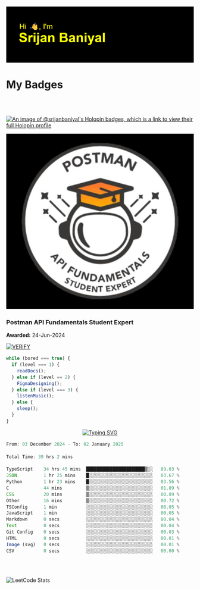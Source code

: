 ![Header](./header.png)

# My Badges

<Br />
<Br />

[![An image of @srijanbaniyal's Holopin badges, which is a link to view their full Holopin profile](https://holopin.me/srijanbaniyal)](https://holopin.io/@srijanbaniyal)

[![Postman API Fundamentals Student Expert](/Postman.jpeg)](https://api.badgr.io/public/assertions/r9BLLy0oTfKJBbkGuDI1zA)

### Postman API Fundamentals Student Expert

**Awarded:** 24-Jun-2024

[![VERIFY](https://img.shields.io/badge/VERIFY-blue)](https://badgecheck.io?url=https%3A%2F%2Fapi.badgr.io%2Fpublic%2Fassertions%2Fr9BLLy0oTfKJBbkGuDI1zA)

```javascript
while (bored === true) {
  if (level === 1) {
    readDocs();
  } else if (level == 2) {
    FigmaDesigning();
  } else if (level === 3) {
    listenMusic();
  } else {
    sleep();
  }
}
```

<p align="center">
  <a href="https://git.io/typing-svg"><img src="https://readme-typing-svg.demolab.com?font=Tilt+Prism&size=30&pause=1000&color=0FF75B&center=true&vCenter=true&width=800&height=80&lines=Time+spent+on+various+Programming+languages" alt="Typing SVG" /></a>
</p>

<!--START_SECTION:waka-->

```TypeScript
From: 03 December 2024 - To: 02 January 2025

Total Time: 39 hrs 2 mins

TypeScript    34 hrs 45 mins  ██████████████████████▒░░   89.03 %
JSON          1 hr 25 mins    █░░░░░░░░░░░░░░░░░░░░░░░░   03.67 %
Python        1 hr 23 mins    █░░░░░░░░░░░░░░░░░░░░░░░░   03.56 %
C             44 mins         ▒░░░░░░░░░░░░░░░░░░░░░░░░   01.89 %
CSS           20 mins         ▒░░░░░░░░░░░░░░░░░░░░░░░░   00.89 %
Other         16 mins         ▒░░░░░░░░░░░░░░░░░░░░░░░░   00.72 %
TSConfig      1 min           ░░░░░░░░░░░░░░░░░░░░░░░░░   00.05 %
JavaScript    1 min           ░░░░░░░░░░░░░░░░░░░░░░░░░   00.05 %
Markdown      0 secs          ░░░░░░░░░░░░░░░░░░░░░░░░░   00.04 %
Text          0 secs          ░░░░░░░░░░░░░░░░░░░░░░░░░   00.04 %
Git Config    0 secs          ░░░░░░░░░░░░░░░░░░░░░░░░░   00.03 %
HTML          0 secs          ░░░░░░░░░░░░░░░░░░░░░░░░░   00.01 %
Image (svg)   0 secs          ░░░░░░░░░░░░░░░░░░░░░░░░░   00.01 %
CSV           0 secs          ░░░░░░░░░░░░░░░░░░░░░░░░░   00.00 %
```

<!--END_SECTION:waka-->

<Br />
<Br />

![LeetCode Stats](https://leetcard.jacoblin.cool/Srijan-Baniyal?theme=dark&font=Rasa&ext=contest)
